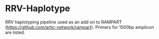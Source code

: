 # RRV-Haplotype

RRV haplotyping pipeline used as an add on to RAMPART (https://github.com/artic-network/rampart). Primers for 1500bp amplicon are listed. 
